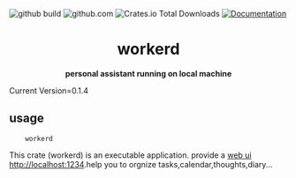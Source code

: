 
![github build](https://github.com/zhangjianshe/workerd/actions/workflows/build.yml/badge.svg)
![github.com](https://img.shields.io/github/license/zhangjianshe/workerd)
![Crates.io Total Downloads](https://img.shields.io/crates/d/workerd)
[![Documentation](https://docs.rs/workerd/badge.svg)](https://docs.rs/crate/workerd/latest)


<div align="center">
  <h1>workerd</h1>
  <p>
    <strong>personal assistant running on local machine</strong>
  </p>
</div>

Current Version=0.1.4

## usage

```shell
    workerd
```

This crate (workerd) is an executable application. provide a [web ui http://localhost:1234](http://localhost:1234).help you to orgnize tasks,calendar,thoughts,diary...
